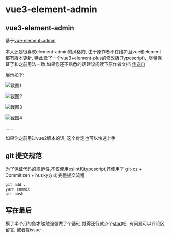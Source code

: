 # vue3-element-admin

## vue3-element-admin

基于[vue-element-admin](https://github.com/PanJiaChen/vue-element-admin)

本人还是很喜欢element-admin的风格的, 由于原作者不在维护且vue和element都有版本更新, 特此做了一个vue3+element-plus的修改版(Typescript), ,尽量保证了和之前用法一致,如果您还不熟悉的话建议阅读下原作者文档 [传送门](https://panjiachen.gitee.io/vue-element-admin-site/zh/)

展示如下:

![截图1](https://p3-juejin.byteimg.com/tos-cn-i-k3u1fbpfcp/10f9d064a3374434bf03ce603ae10ccc~tplv-k3u1fbpfcp-zoom-1.image)

![截图2](https://pic.rmb.bdstatic.com/bjh/8e7b49a3ee23521c41792efa57105a4a.png)

![截图3](https://pic.rmb.bdstatic.com/bjh/ea4815b07d9a7cce943944d1980a70be.png)

![截图4](https://pic.rmb.bdstatic.com/bjh/be7c691ab1e0ba910639681aee28f3f6.png)

……


如果你之前用过vue2版本的话, 这个肯定也可以快速上手

## git 提交规范
为了保证代码的规范性,不仅使用eslint和typescript,还使用了 git-cz + Commitizen + husky方式
完整提交流程
```
git add .
yarn commit
git push
```


## 写在最后
摸了半个月的鱼才勉勉强强做了个基础,觉得还行就点个[start](https://gitee.com/li_mei_chao/vue3-element-admin)吧, 有问题可以评论区留言, 或者提issue
